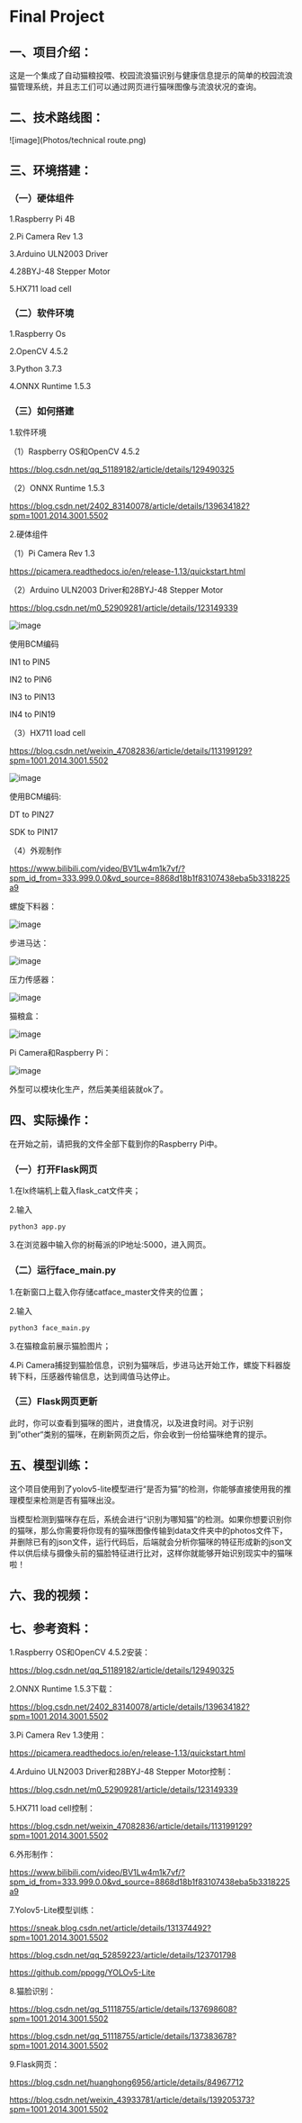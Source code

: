 # Final Project

## 一、项目介绍：

这是一个集成了自动猫粮投喂、校园流浪猫识别与健康信息提示的简单的校园流浪猫管理系统，并且志工们可以通过网页进行猫咪图像与流浪状况的查询。

## 二、技术路线图：

![image](Photos/technical route.png)

## 三、环境搭建：

### （一）硬体组件

1\.Raspberry Pi 4B

2\.Pi Camera Rev 1.3

3\.Arduino ULN2003 Driver

4\.28BYJ-48 Stepper Motor

5\.HX711 load cell

### （二）软件环境

1\.Raspberry Os

2\.OpenCV 4.5.2

3\.Python 3.7.3

4\.ONNX Runtime 1.5.3

### （三）如何搭建

1\.软件环境

（1）Raspberry OS和OpenCV 4.5.2 

<https://blog.csdn.net/qq_51189182/article/details/129490325>

（2）ONNX Runtime 1.5.3

<https://blog.csdn.net/2402_83140078/article/details/139634182?spm=1001.2014.3001.5502>

2\.硬体组件

（1）Pi Camera Rev 1.3

<https://picamera.readthedocs.io/en/release-1.13/quickstart.html>

（2）Arduino ULN2003 Driver和28BYJ-48 Stepper Motor

<https://blog.csdn.net/m0_52909281/article/details/123149339>

![image](https://github.com/hokizzz/Homeless-Cats-Raising/blob/main/uln2003%20driver.jpg)

使用BCM编码

IN1 to PIN5   

IN2 to PIN6

IN3 to PIN13

IN4 to PIN19

（3）HX711 load cell

<https://blog.csdn.net/weixin_47082836/article/details/113199129?spm=1001.2014.3001.5502>

![image](https://github.com/hokizzz/Homeless-Cats-Raising/blob/main/hx711.jpg)

使用BCM编码:

DT to PIN27

SDK to PIN17

（4）外观制作

<https://www.bilibili.com/video/BV1Lw4m1k7vf/?spm_id_from=333.999.0.0&vd_source=8868d18b1f83107438eba5b3318225a9>

螺旋下料器：

![image](https://github.com/hokizzz/Homeless-Cats-Raising/blob/main/Spiral%20machine.jpg)

步进马达：

![image](https://github.com/hokizzz/Homeless-Cats-Raising/blob/main/StepMotor.jpg)

压力传感器：

![image](https://github.com/hokizzz/Homeless-Cats-Raising/blob/main/hx711%20module.jpg)

猫粮盒：

![image](https://github.com/hokizzz/Homeless-Cats-Raising/blob/main/Storage.jpg)

Pi Camera和Raspberry Pi：

![image](https://github.com/hokizzz/Homeless-Cats-Raising/blob/main/Pi%20Camera.jpg)

外型可以模块化生产，然后美美组装就ok了。

## 四、实际操作：

在开始之前，请把我的文件全部下载到你的Raspberry Pi中。

### （一）打开Flask网页

1\.在lx终端机上载入flask\_cat文件夹；

2\.输入
```
python3 app.py
```

3\.在浏览器中输入你的树莓派的IP地址:5000，进入网页。

### （二）运行face\_main.py

1\.在新窗口上载入你存储catface_master文件夹的位置；

2\.输入
```
python3 face_main.py
```

3\.在猫粮盒前展示猫脸图片；

4\.Pi Camera捕捉到猫脸信息，识别为猫咪后，步进马达开始工作，螺旋下料器旋转下料，压感器传输信息，达到阈值马达停止。

### （三）Flask网页更新

此时，你可以查看到猫咪的图片，进食情况，以及进食时间。对于识别到”other“类别的猫咪，在刷新网页之后，你会收到一份给猫咪绝育的提示。

## 五、模型训练：

这个项目使用到了yolov5-lite模型进行“是否为猫”的检测，你能够直接使用我的推理模型来检测是否有猫咪出没。

当模型检测到猫咪存在后，系统会进行“识别为哪知猫”的检测。如果你想要识别你的猫咪，那么你需要将你现有的猫咪图像传输到data文件夹中的photos文件下，并删除已有的json文件，运行代码后，后端就会分析你猫咪的特征形成新的json文件以供后续与摄像头前的猫脸特征进行比对，这样你就能够开始识别现实中的猫咪啦！

## 六、我的视频：

## 七、参考资料：

1\.Raspberry OS和OpenCV 4.5.2安装：

<https://blog.csdn.net/qq_51189182/article/details/129490325>

2\.ONNX Runtime 1.5.3下载：

<https://blog.csdn.net/2402_83140078/article/details/139634182?spm=1001.2014.3001.5502>

3\.Pi Camera Rev 1.3使用：

<https://picamera.readthedocs.io/en/release-1.13/quickstart.html>

4\.Arduino ULN2003 Driver和28BYJ-48 Stepper Motor控制：

<https://blog.csdn.net/m0_52909281/article/details/123149339>

5\.HX711 load cell控制：

<https://blog.csdn.net/weixin_47082836/article/details/113199129?spm=1001.2014.3001.5502>

6\.外形制作：

<https://www.bilibili.com/video/BV1Lw4m1k7vf/?spm_id_from=333.999.0.0&vd_source=8868d18b1f83107438eba5b3318225a9>

7\.Yolov5-Lite模型训练：

<https://sneak.blog.csdn.net/article/details/131374492?spm=1001.2014.3001.5502>

<https://blog.csdn.net/qq_52859223/article/details/123701798>

<https://github.com/ppogg/YOLOv5-Lite>

8\.猫脸识别：

<https://blog.csdn.net/qq_51118755/article/details/137698608?spm=1001.2014.3001.5502>

<https://blog.csdn.net/qq_51118755/article/details/137383678?spm=1001.2014.3001.5502>

9\.Flask网页：

<https://blog.csdn.net/huanghong6956/article/details/84967712>

<https://blog.csdn.net/weixin_43933781/article/details/139205373?spm=1001.2014.3001.5502>
